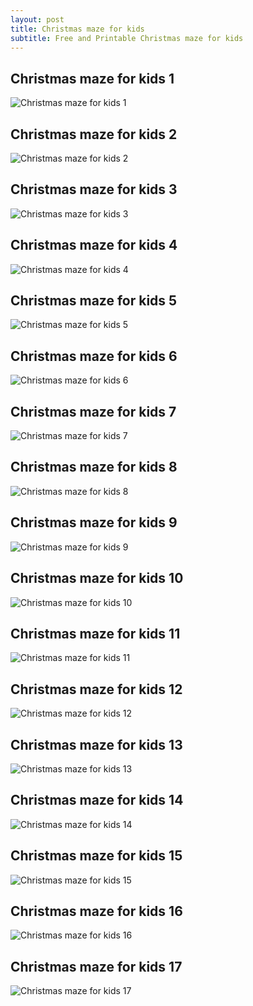 ```yaml
---
layout: post
title: Christmas maze for kids
subtitle: Free and Printable Christmas maze for kids
---
```

## Christmas maze for kids 1
![Christmas maze for kids 1](https://hoanghabelle.github.io/images/christmas-maze-for-kids%20(1).jpg "Christmas maze for kids 1")

## Christmas maze for kids 2
![Christmas maze for kids 2](https://hoanghabelle.github.io/images/christmas-maze-for-kids%20(2).jpg "Christmas maze for kids 2")

## Christmas maze for kids 3
![Christmas maze for kids 3](https://hoanghabelle.github.io/images/christmas-maze-for-kids%20(3).jpg "Christmas maze for kids 3")

## Christmas maze for kids 4
![Christmas maze for kids 4](https://hoanghabelle.github.io/images/christmas-maze-for-kids%20(4).jpg "Christmas maze for kids 4")

## Christmas maze for kids 5
![Christmas maze for kids 5](https://hoanghabelle.github.io/images/christmas-maze-for-kids%20(5).jpg "Christmas maze for kids 5")

<script async src="//pagead2.googlesyndication.com/pagead/js/adsbygoogle.js"></script><ins class="adsbygoogle" style="display:block" data-ad-format="fluid" data-ad-layout-key="-8i+1w-dq+e9+ft" data-ad-client="ca-pub-6753140515841889" data-ad-slot="6190446671"></ins> <script> (adsbygoogle = window.adsbygoogle || []).push({}); </script>

## Christmas maze for kids 6
![Christmas maze for kids 6](https://hoanghabelle.github.io/images/christmas-maze-for-kids%20(6).jpg "Christmas maze for kids 6")

## Christmas maze for kids 7
![Christmas maze for kids 7](https://hoanghabelle.github.io/images/christmas-maze-for-kids%20(7).jpg "Christmas maze for kids 7")

## Christmas maze for kids 8
![Christmas maze for kids 8](https://hoanghabelle.github.io/images/christmas-maze-for-kids%20(8).jpg "Christmas maze for kids 8")

## Christmas maze for kids 9
![Christmas maze for kids 9](https://hoanghabelle.github.io/images/christmas-maze-for-kids%20(9).jpg "Christmas maze for kids 9")

## Christmas maze for kids 10
![Christmas maze for kids 10](https://hoanghabelle.github.io/images/christmas-maze-for-kids%20(10).jpg "Christmas maze for kids 10")

<script async src="//pagead2.googlesyndication.com/pagead/js/adsbygoogle.js"></script><ins class="adsbygoogle" style="display:block" data-ad-format="fluid" data-ad-layout-key="-8i+1w-dq+e9+ft" data-ad-client="ca-pub-6753140515841889" data-ad-slot="6190446671"></ins> <script> (adsbygoogle = window.adsbygoogle || []).push({}); </script>

## Christmas maze for kids 11
![Christmas maze for kids 11](https://hoanghabelle.github.io/images/christmas-maze-for-kids%20(11).jpg "Christmas maze for kids 11")

## Christmas maze for kids 12
![Christmas maze for kids 12](https://hoanghabelle.github.io/images/christmas-maze-for-kids%20(12).jpg "Christmas maze for kids 12")

## Christmas maze for kids 13
![Christmas maze for kids 13](https://hoanghabelle.github.io/images/christmas-maze-for-kids%20(13).jpg "Christmas maze for kids 13")

## Christmas maze for kids 14
![Christmas maze for kids 14](https://hoanghabelle.github.io/images/christmas-maze-for-kids%20(14).jpg "Christmas maze for kids 14")

## Christmas maze for kids 15
![Christmas maze for kids 15](https://hoanghabelle.github.io/images/christmas-maze-for-kids%20(15).jpg "Christmas maze for kids 15")

<script async src="//pagead2.googlesyndication.com/pagead/js/adsbygoogle.js"></script><ins class="adsbygoogle" style="display:block" data-ad-format="fluid" data-ad-layout-key="-8i+1w-dq+e9+ft" data-ad-client="ca-pub-6753140515841889" data-ad-slot="6190446671"></ins> <script> (adsbygoogle = window.adsbygoogle || []).push({}); </script>

## Christmas maze for kids 16
![Christmas maze for kids 16](https://hoanghabelle.github.io/images/christmas-maze-for-kids%20(16).jpg "Christmas maze for kids 16")

## Christmas maze for kids 17
![Christmas maze for kids 17](https://hoanghabelle.github.io/images/christmas-maze-for-kids%20(17).jpg "Christmas maze for kids 17")

